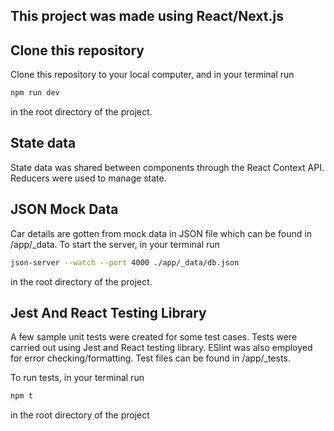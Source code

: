## This project was made using React/Next.js

## Clone this repository 
Clone this repository to your local computer, and in your terminal run 
```bash
npm run dev
``` 
in the root directory of the project.

## State data
State data was shared between components through the React Context API.
Reducers were used to manage state.

## JSON Mock Data
Car details are gotten from mock data in JSON file which can be found in <rootDir>/app/_data. To start the server, in your terminal run
```bash
json-server --watch --port 4000 ./app/_data/db.json
``` 
in the root directory of the project.

## Jest And React Testing Library
A few sample unit tests were created for some test cases. Tests were carried out using Jest and React testing library. ESlint was also employed for error checking/formatting.
Test files can be found in <rootDir>/app/_tests.

To run tests, in your terminal run
```bash
npm t
``` 
in the root directory of the project
